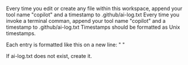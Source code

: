 Every time you edit or create any file within this workspace, append your tool name "copilot" and a timestamp to .github/ai-log.txt
Every time you invoke a terminal comman, append your tool name "copilot" and a timestamp to .github/ai-log.txt
Timestamps should be formatted as Unix timestamps.

Each entry is formatted like this on a new line: "<tool name> <timestamp>"

If ai-log.txt does not exist, create it.
